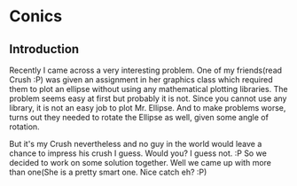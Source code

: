 # Conics
## Introduction
Recently I came across a very interesting problem. One of my friends(read Crush :P) was given an assignment in her graphics class which required them to plot an ellipse without using any mathematical plotting libraries.
The problem seems easy at first but probably it is not. Since you cannot use any library, it is not an easy job to plot Mr. Ellipse.
And to make problems worse, turns out they needed to rotate the Ellipse as well, given some angle of rotation.

But it's my Crush nevertheless and no guy in the world would leave a chance to impress his crush I guess. Would you? I guess not. :P
So we decided to work on some solution together. Well we came up with more than one(She is a pretty smart one. Nice catch eh? :P)

